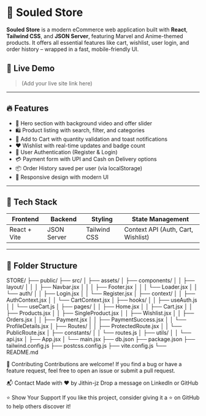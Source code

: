 # 🛒 Souled Store

**Souled Store** is a modern eCommerce web application built with **React**, **Tailwind CSS**, and **JSON Server**, featuring Marvel and Anime-themed products. It offers all essential features like cart, wishlist, user login, and order history – wrapped in a fast, mobile-friendly UI.

## 🚀 Live Demo

> (Add your live site link here)

---

## 🔥 Features

- 🦸 Hero section with background video and offer slider
- 🛍️ Product listing with search, filter, and categories
- 🛒 Add to Cart with quantity validation and toast notifications
- ❤️ Wishlist with real-time updates and badge count
- 👤 User Authentication (Register & Login)
- 💳 Payment form with UPI and Cash on Delivery options
- 📦 Order History saved per user (via localStorage)
- 📱 Responsive design with modern UI

---

## 🧱 Tech Stack

| Frontend | Backend | Styling | State Management |
|----------|---------|---------|------------------|
| React + Vite | JSON Server | Tailwind CSS | Context API (Auth, Cart, Wishlist) |

---

## 📁 Folder Structure

STORE/
├── public/
├── src/
│   ├── assets/
│   ├── components/
│   │   ├── layout/
│   │   │   ├── Navbar.jsx
│   │   │   ├── Footer.jsx
│   │   │   └── Loader.jsx
│   │   └── auth/
│   │       ├── Login.jsx
│   │       └── Register.jsx
│   ├── context/
│   │   ├── AuthContext.jsx
│   │   └── CartContext.jsx
│   ├── hooks/
│   │   ├── useAuth.js
│   │   └── useCart.js
│   ├── pages/
│   │   ├── Home.jsx
│   │   ├── Cart.jsx
│   │   ├── Products.jsx
│   │   ├── SingleProduct.jsx
│   │   ├── Wishlist.jsx
│   │   ├── Orders.jsx
│   │   ├── Payment.jsx
│   │   ├── PaymentSuccess.jsx
│   │   └── ProfileDetails.jsx
│   ├── Routes/
│   │   ├── ProtectedRoute.jsx
│   │   └── PublicRoute.jsx
│   ├── constants/
│   │   └── routes.js
│   ├── utils/
│   │   └── api.jsx
│   ├── App.jsx
│   └── main.jsx
├── db.json
├── package.json
├── tailwind.config.js
├── postcss.config.js
├── vite.config.js
└── README.md

🤝 Contributing
Contributions are welcome!
If you find a bug or have a feature request, feel free to open an issue or submit a pull request.

📬 Contact
Made with ❤️ by Jithin-jz
Drop a message on LinkedIn or GitHub

⭐️ Show Your Support
If you like this project, consider giving it a ⭐ on GitHub to help others discover it!